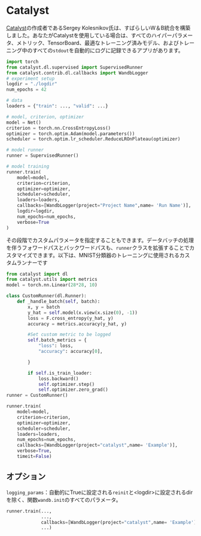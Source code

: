 # Catalyst

 [Catalyst](https://github.com/catalyst-team/catalyst)の作成者であるSergey Kolesnikov氏は、すばらしいW＆B統合を構築しました。あなたがCatalystを使用している場合は、すべてのハイパーパラメータ、メトリック、TensorBoard、最適なトレーニング済みモデル、およびトレーニング中のすべての`stdout`を自動的にログに記録できるアプリがあります。

```python
import torch
from catalyst.dl.supervised import SupervisedRunner
from catalyst.contrib.dl.callbacks import WandbLogger
# experiment setup
logdir = "./logdir"
num_epochs = 42

# data
loaders = {"train": ..., "valid": ...}

# model, criterion, optimizer
model = Net()
criterion = torch.nn.CrossEntropyLoss()
optimizer = torch.optim.Adam(model.parameters())
scheduler = torch.optim.lr_scheduler.ReduceLROnPlateau(optimizer)

# model runner
runner = SupervisedRunner()

# model training
runner.train(
    model=model,
    criterion=criterion,
    optimizer=optimizer,
    scheduler=scheduler,
    loaders=loaders,
    callbacks=[WandbLogger(project="Project Name",name= 'Run Name')],
    logdir=logdir,
    num_epochs=num_epochs,
    verbose=True
)
```

 その段階でカスタムパラメータを指定することもできます。データバッチの処理を伴うフォワードパスとバックワードパスも、`runner`クラスを拡張することでカスタマイズできます。以下は、MNIST分類器のトレーニングに使用されるカスタムランナーです

```python
from catalyst import dl
from catalyst.utils import metrics
model = torch.nn.Linear(28*28, 10)

class CustomRunner(dl.Runner):
    def _handle_batch(self, batch):
        x, y = batch
        y_hat = self.model(x.view(x.size(0), -1))
        loss = F.cross_entropy(y_hat, y)
        accuracy = metrics.accuracy(y_hat, y)

        #Set custom metric to be logged
        self.batch_metrics = {
            "loss": loss,
            "accuracy": accuracy[0],

        }

        if self.is_train_loader:
            loss.backward()
            self.optimizer.step()
            self.optimizer.zero_grad()
runner = CustomRunner()     

runner.train(
    model=model,
    criterion=criterion,
    optimizer=optimizer,
    scheduler=scheduler,
    loaders=loaders,
    num_epochs=num_epochs,
    callbacks=[WandbLogger(project="catalyst",name= 'Example')],
    verbose=True,
    timeit=False)
```

## オプション

`logging_params`：自動的にTrueに設定される`reinit`と&lt;logdir&gt;に設定されるdirを除く、関数`wandb.init`のすべてのパラメータ。

```python
runner.train(...,
             ...,
             callbacks=[WandbLogger(project="catalyst",name= 'Example'),logging_params={params}],
             ...)
```

